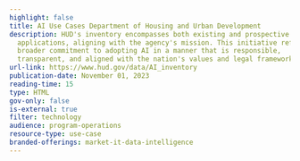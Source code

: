 ```yaml
---
highlight: false
title: AI Use Cases Department of Housing and Urban Development
description: HUD's inventory encompasses both existing and prospective AI
  applications, aligning with the agency's mission. This initiative reflects the
  broader commitment to adopting AI in a manner that is responsible,
  transparent, and aligned with the nation's values and legal frameworks.
url-link: https://www.hud.gov/data/AI_inventory
publication-date: November 01, 2023
reading-time: 15
type: HTML
gov-only: false
is-external: true
filter: technology
audience: program-operations
resource-type: use-case
branded-offerings: market-it-data-intelligence
---
```

